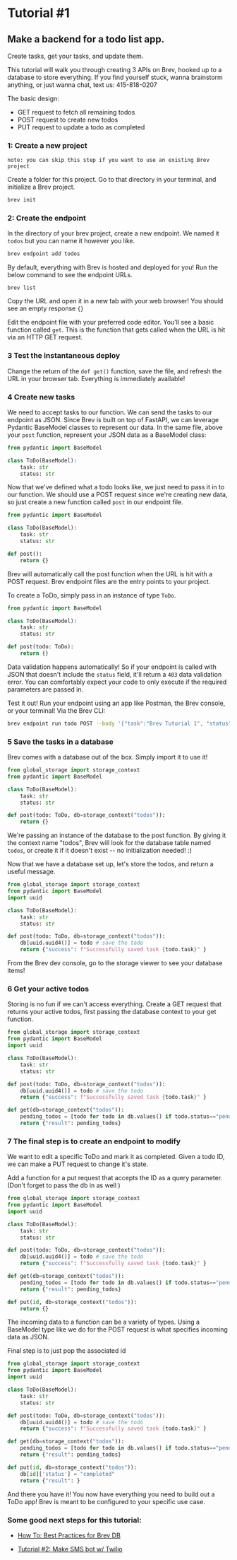 # Tutorial #1
## Make a backend for a todo list app.
Create tasks, get your tasks, and update them.


This tutorial will walk you through creating 3 APIs on Brev, hooked up to a database to store everything. If you find yourself stuck, wanna brainstorm anything, or just wanna chat, text us: 415-818-0207

The basic design:
- GET request to fetch all remaining todos
- POST request to create new todos
- PUT request to update a todo as completed


### 1: Create a new project
`note: you can skip this step if you want to use an existing Brev project`

Create a folder for this project. Go to that directory in your terminal, and initialize a Brev project.
```bash
brev init
```


### 2: Create the endpoint
In the directory of your brev project, create a new endpoint. We named it `todos` but you can name it however you like.
```bash
brev endpoint add todos
```
By default, everything with Brev is hosted and deployed for you! Run the below command to see the endpoint URLs.
```
brev list
```

Copy the URL and open it in a new tab with your web browser! You should see an empty response `{}`

Edit the endpoint file with your preferred code editor. You'll see a basic function called `get`. This is the function that gets called when the URL is hit via an HTTP GET request. 

### 3 Test the instantaneous deploy
Change the return of the `def get()` function, save the file, and refresh the URL in your browser tab. Everything is immediately available!

### 4 Create new tasks

We need to accept tasks to our function. We can send the tasks to our endpoint as JSON. Since Brev is built on top of FastAPI, we can leverage Pydantic BaseModel classes to represent our data. In the same file, above your `post` function, represent your JSON data as a BaseModel class:

```python
from pydantic import BaseModel

class ToDo(BaseModel):
    task: str
    status: str

```
Now that we've defined what a todo looks like, we just need to pass it in to our function. We should use a POST request since we're creating new data, so just create a new function called `post` in our endpoint file.

```python hl_lines="7 8"
from pydantic import BaseModel

class ToDo(BaseModel):
    task: str
    status: str

def post():
    return {}

```

Brev will automatically call the post function when the URL is hit with a POST request. Brev endpoint files are the entry points to your project.


To create a ToDo, simply pass in an instance of type `ToDo`. 

```python hl_lines="7"
from pydantic import BaseModel

class ToDo(BaseModel):
    task: str
    status: str

def post(todo: ToDo):
    return {}
```
Data validation happens automatically! So if your endpoint is called with JSON that doesn't include the `status` field, it'll return a `403` data validation error. You can comfortably expect your code to only execute if the required parameters are passed in.

Test it out! Run your endpoint using an app like Postman, the Brev console, or your terminal! Via the Brev CLI: 
```bash
brev endpoint run todo POST --body '{"task":"Brev Tutorial 1", "status": "incomplete"}'
```


### 5 Save the tasks in a database
Brev comes with a database out of the box. Simply import it to use it!

```python hl_lines="1 8"
from global_storage import storage_context
from pydantic import BaseModel

class ToDo(BaseModel):
    task: str
    status: str

def post(todo: ToDo, db=storage_context("todos")):
    return {}
```

We're passing an instance of the database to the post function. By giving it the context name "todos", Brev will look for the database table named `todos`, or create it if it doesn't exist -- no initialization needed! :)

Now that we have a database set up, let's store the todos, and return a useful message.

```python hl_lines="1 10"
from global_storage import storage_context
from pydantic import BaseModel
import uuid

class ToDo(BaseModel):
    task: str
    status: str

def post(todo: ToDo, db=storage_context("todos")):
    db[uuid.uuid4()] = todo # save the todo
    return {"success": f"Successfully saved task {todo.task}" }
```

From the Brev dev console, go to the storage viewer to see your database items!

### 6 Get your active todos

Storing is no fun if we can't access everything. Create a GET request that returns your active todos, first passing the database context to your get function.

```python hl_lines="13 14 15"
from global_storage import storage_context
from pydantic import BaseModel
import uuid

class ToDo(BaseModel):
    task: str
    status: str

def post(todo: ToDo, db=storage_context("todos")):
    db[uuid.uuid4()] = todo # save the todo
    return {"success": f"Successfully saved task {todo.task}" }

def get(db=storage_context("todos")):
    pending_todos = [todo for todo in db.values() if todo.status=="pending"]
    return {"result": pending_todos}
```


### 7 The final step is to create an endpoint to modify 

We want to edit a specific ToDo and mark it as completed. Given a todo ID, we can make a PUT request to change it's state.

Add a function for a put request that accepts the ID as a query parameter. (Don't forget to pass the db in as well  )
```python hl_lines="17 18"
from global_storage import storage_context
from pydantic import BaseModel
import uuid

class ToDo(BaseModel):
    task: str
    status: str

def post(todo: ToDo, db=storage_context("todos")):
    db[uuid.uuid4()] = todo # save the todo
    return {"success": f"Successfully saved task {todo.task}" }

def get(db=storage_context("todos")):
    pending_todos = [todo for todo in db.values() if todo.status=="pending"]
    return {"result": pending_todos}

def put(id, db=storage_context("todos")):
    return {}
```
The incoming data to a function can be a variety of types. Using a BaseModel type like we do for the POST request is what specifies incoming data as JSON. 

Final step is to just pop the associated id
```python hl_lines="17 18"
from global_storage import storage_context
from pydantic import BaseModel
import uuid

class ToDo(BaseModel):
    task: str
    status: str

def post(todo: ToDo, db=storage_context("todos")):
    db[uuid.uuid4()] = todo # save the todo
    return {"success": f"Successfully saved task {todo.task}" }

def get(db=storage_context("todos")):
    pending_todos = [todo for todo in db.values() if todo.status=="pending"]
    return {"result": pending_todos}

def put(id, db=storage_context("todos")):
    db[id]['status'] = "completed"
    return {"result": }
```

And there you have it! You now have everything you need to build out a ToDo app! Brev is meant to be configured to your specific use case. 

### Some good next steps for this tutorial:

- [How To: Best Practices for Brev DB](index.md)

- [Tutorial #2: Make SMS bot w/ Twilio](index.md)
